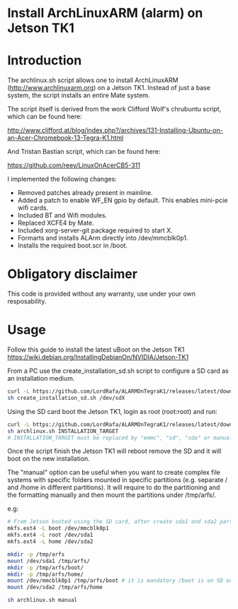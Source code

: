 # Install ArchLinuxARM (alarm) on Jetson TK1

# Introduction

The archlinux.sh script allows one to install ArchLinuxARM
(http://www.archlinuxarm.org) on a Jetson TK1.
Instead of just a base system, the script installs an entire Mate system.

The script itself is derived from the work Clifford Wolf's chrubuntu
script, which can be found here:

http://www.clifford.at/blog/index.php?/archives/131-Installing-Ubuntu-on-an-Acer-Chromebook-13-Tegra-K1.html

And Tristan Bastian script, which can be found here:

https://github.com/reey/LinuxOnAcerCB5-311

I implemented the following changes: 

* Removed patches already present in mainline.
* Added a patch to enable WF_EN gpio by default. This enables mini-pcie wifi cards.
* Included BT and Wifi modules.
* Replaced XCFE4 by Mate.
* Included xorg-server-git package required to start X.
* Formarts and installs ALArm directly into /dev/mmcblk0p1.
* Installs the required boot.scr in /boot.

# Obligatory disclaimer

This code is provided without any warranty, use under your own resposability.

# Usage

Follow this guide to install the latest uBoot on the Jetson TK1
https://wiki.debian.org/InstallingDebianOn/NVIDIA/Jetson-TK1

From a PC use the create_installation_sd.sh script to configure a SD card as an installation medium.
```bash
curl -L https://github.com/LordRafa/ALARMOnTegraK1/releases/latest/download/create_installation_sd.sh -o create_installation_sd.sh
sh create_installation_sd.sh /dev/sdX
```

Using the SD card boot the Jetson TK1, login as root (root:root) and run:
```bash
curl -L https://github.com/LordRafa/ALARMOnTegraK1/releases/latest/download/archlinux.sh -o archlinux.sh
sh archlinux.sh INSTALLATION_TARGET
# INSTALLATION_TARGET must be replaced by "emmc", "sd", "sda" or manual, which correspond respectively to the internal eMMC, the SD Card, any SATA connected or a manually mounted filesystem.
```
Once the script finish the Jetson TK1 will reboot remove the SD and it will boot on the new installation.

The "manual" option can be useful when you want to create complex file systems with specific folders mounted in specific partitions (e.g. separate / and /home in different partitions). It will require to do the partitioning and the formatting manually and then mount the partitions under /tmp/arfs/.

e.g:
```bash
# From Jetson booted using the SD card, after create sda1 and sda2 partitions with fdisk or similar
mkfs.ext4 -L boot /dev/mmcblk0p1
mkfs.ext4 -L root /dev/sda1
mkfs.ext4 -L home /dev/sda2

mkdir -p /tmp/arfs
mount /dev/sda1 /tmp/arfs/
mkdir -p /tmp/arfs/boot/
mkdir -p /tmp/arfs/home/
mount /dev/mmcblk0p1 /tmp/arfs/boot # it is mandatory /boot is on SD or eMMC
mount /dev/sda2 /tmp/arfs/home

sh archlinux.sh manual
```
